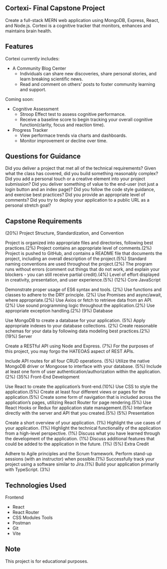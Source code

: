 ## Cortexi- Final Capstone Project
Create a full-stack MERN web application using MongoDB, Express, React, and Node.js.
Cortexi is a cognitive tracker that monitors, enhances and maintains brain health.

## Features
Cortexi currently includes:

  - A Community Blog Center
     - Individuals can share new discoveries, share personal stories, and learn breaking scientific news.
     - Read and comment on others' posts to foster community learning and support. 

Coming soon:

  - Cognitive Assessment 
     - Stroop Effect test to assess cognitive performance. 
     - Receive a baseline score to begin tracking your overall cognitive function(clarity, focus and reaction time).
  - Progress Tracker
     - View performace trends via charts and dashboards. 
     - Monitor improvement or decline over time.


## Questions for Guidance
Did you deliver a project that met all of the technical requirements?
Given what the class has covered, did you build something reasonably complex?
Did you add a personal touch or a creative element into your project submission?
Did you deliver something of value to the end-user (not just a login button and an index page)?
Did you follow the code style guidance, and exercise best practices?
Did you provide an appropriate level of comments?
Did you try to deploy your application to a public URL as a personal stretch goal?

## Capstone Requirements
(20%) Project Structure, Standardization, and Convention

Project is organized into appropriate files and directories, following best practices.(2%)
Project contains an appropriate level of comments.(2%)
Project is pushed to GitHub, and contains a README file that documents the project, including an overall description of the project.(5%)
Standard naming conventions are used throughout the project.(2%)
The program runs without errors (comment out things that do not work, and explain your blockers - you can still receive partial credit).(4%)
Level of effort displayed in creativity, presentation, and user experience.(5%)
(12%) Core JavaScript

Demonstrate proper usage of ES6 syntax and tools. (2%)
Use functions and classes to adhere to the DRY principle. (2%)
Use Promises and async/await, where appropriate.(2%)
Use Axios or fetch to retrieve data from an API.(2%)
Use sound programming logic throughout the application.(2%)
Use appropriate exception handling.(2%)
(9%) Database

Use MongoDB to create a database for your application. (5%)
Apply appropriate indexes to your database collections. (2%)
Create reasonable schemas for your data by following data modeling best practices.(2%)
(19%) Server

Create a RESTful API using Node and Express. (7%)
For the purposes of this project, you may forgo the HATEOAS aspect of REST APIs.

Include API routes for all four CRUD operations. (5%)
Utilize the native MongoDB driver or Mongoose to interface with your database. (5%)
Include at least one form of user authentication/authorization within the application. (2%)
(35%) Front-End Development

Use React to create the application’s front-end.(10%)
Use CSS to style the application.(5%)
Create at least four different views or pages for the application.(5%)
Create some form of navigation that is included across the application’s pages, utilizing React Router for page rendering.(5%)
Use React Hooks or Redux for application state management.(5%)
Interface directly with the server and API that you created.(5%)
(5%) Presentation

Create a short overview of your application. (1%)
Highlight the use cases of your application. (1%)
Highlight the technical functionality of the application from a high-level perspective. (1%)
Discuss what you have learned through the development of the application. (1%)
Discuss additional features that could be added to the application in the future. (1%)
(5%) Extra Credit

Adhere to Agile principles and the Scrum framework. Perform stand-up sessions (with an instructor) when possible.(1%)
Successfully track your project using a software similar to Jira.(1%)
Build your application primarily with TypeScript. (3%)

## Technologies Used
Frontend
  - React
  - React Router
  - CSS Modules
Tools
  - Postman
  - Git
  - Vite
 

## Note
This project is for educational purposes.